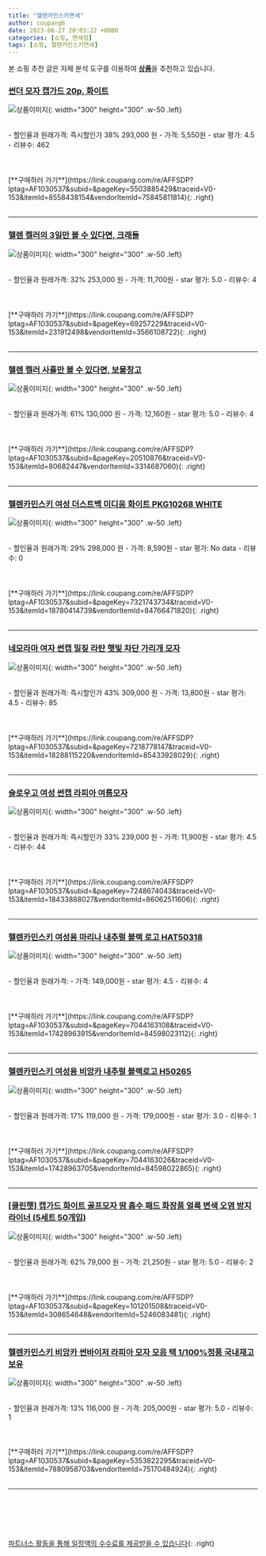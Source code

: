 ```yaml
---
title: "헬렌카민스키면세"
author: coupang6
date: 2023-06-27 20:03:22 +0800
categories: [쇼핑, 면세점]
tags: [쇼핑, 헬렌카민스키면세]
---
```


본 쇼핑 추천 글은 자체 분석 도구를 이용하여 [**상품**](https://link.coupang.com/a/bao1ui)을 추천하고 있습니다.

### [썬더 모자 캡가드 20p, 화이트](https://link.coupang.com/re/AFFSDP?lptag=AF1030537&subid=&pageKey=5503885429&traceid=V0-153&itemId=8558438154&vendorItemId=75845811814)

![상품이미지](https://thumbnail8.coupangcdn.com/thumbnails/remote/230x230ex/image/retail/images/4894131621330285-7a4221f9-6fbf-4200-9f01-7d852367f5f8.jpg){: width="300" height="300" .w-50 .left}


<br>
- 할인율과 원래가격: 즉시할인가 38%  293,000   원
- 가격: 5,550원
- star 평가: 4.5
- 리뷰수: 462
<br>
<br>
<br>
<br>
[**구매하러 가기**](https://link.coupang.com/re/AFFSDP?lptag=AF1030537&subid=&pageKey=5503885429&traceid=V0-153&itemId=8558438154&vendorItemId=75845811814){: .right}
<br>
<br>

---

### [헬렌 켈러의 3일만 볼 수 있다면, 크래들](https://link.coupang.com/re/AFFSDP?lptag=AF1030537&subid=&pageKey=69257229&traceid=V0-153&itemId=231912498&vendorItemId=3566108722)

![상품이미지](https://thumbnail9.coupangcdn.com/thumbnails/remote/230x230ex/image/vendor_inventory/90aa/0932917ab3f718890ca2dcb2c575308645cd9adfdc8d14be6c9e3b9da2de.jpg){: width="300" height="300" .w-50 .left}


<br>
- 할인율과 원래가격: 32%  253,000   원
- 가격: 11,700원
- star 평가: 5.0
- 리뷰수: 4
<br>
<br>
<br>
<br>
[**구매하러 가기**](https://link.coupang.com/re/AFFSDP?lptag=AF1030537&subid=&pageKey=69257229&traceid=V0-153&itemId=231912498&vendorItemId=3566108722){: .right}
<br>
<br>

---

### [헬렌 켈러 사흘만 볼 수 있다면, 보물창고](https://link.coupang.com/re/AFFSDP?lptag=AF1030537&subid=&pageKey=20510876&traceid=V0-153&itemId=80682447&vendorItemId=3314687060)

![상품이미지](https://thumbnail8.coupangcdn.com/thumbnails/remote/230x230ex/image/retail-product-api/A00077021/459196/818633/main/0edee695fa7ce986e00ec5dc3f5759c0e30aa99ae46574e099d87dbe058c1fb3.jpg){: width="300" height="300" .w-50 .left}


<br>
- 할인율과 원래가격: 61%  130,000   원
- 가격: 12,160원
- star 평가: 5.0
- 리뷰수: 4
<br>
<br>
<br>
<br>
[**구매하러 가기**](https://link.coupang.com/re/AFFSDP?lptag=AF1030537&subid=&pageKey=20510876&traceid=V0-153&itemId=80682447&vendorItemId=3314687060){: .right}
<br>
<br>

---

### [헬렌카민스키 여성 더스트백 미디움 화이트 PKG10268 WHITE](https://link.coupang.com/re/AFFSDP?lptag=AF1030537&subid=&pageKey=7321743734&traceid=V0-153&itemId=18780414739&vendorItemId=84766471820)

![상품이미지](https://thumbnail6.coupangcdn.com/thumbnails/remote/230x230ex/image/vendor_inventory/d69c/671e4017cf9f7bd01238c9484b48d27f6651e48692a3ca7f618723c2b8d3.jpg){: width="300" height="300" .w-50 .left}


<br>
- 할인율과 원래가격: 29%  298,000   원
- 가격: 8,590원
- star 평가: No data
- 리뷰수: 0
<br>
<br>
<br>
<br>
[**구매하러 가기**](https://link.coupang.com/re/AFFSDP?lptag=AF1030537&subid=&pageKey=7321743734&traceid=V0-153&itemId=18780414739&vendorItemId=84766471820){: .right}
<br>
<br>

---

### [네모라마 여자 썬캡 밀짚 라탄 햇빛 차단 가리개 모자](https://link.coupang.com/re/AFFSDP?lptag=AF1030537&subid=&pageKey=7218778147&traceid=V0-153&itemId=18288115220&vendorItemId=85433928029)

![상품이미지](https://thumbnail8.coupangcdn.com/thumbnails/remote/230x230ex/image/vendor_inventory/5f92/ee9c54673356f64fcd0a10ce961e746db5a35ab37a13f1ee8da77c4b02f0.jpg){: width="300" height="300" .w-50 .left}


<br>
- 할인율과 원래가격: 즉시할인가 43%  309,000   원
- 가격: 13,800원
- star 평가: 4.5
- 리뷰수: 85
<br>
<br>
<br>
<br>
[**구매하러 가기**](https://link.coupang.com/re/AFFSDP?lptag=AF1030537&subid=&pageKey=7218778147&traceid=V0-153&itemId=18288115220&vendorItemId=85433928029){: .right}
<br>
<br>

---

### [슬로우고 여성 썬캡 라피아 여름모자](https://link.coupang.com/re/AFFSDP?lptag=AF1030537&subid=&pageKey=7248674043&traceid=V0-153&itemId=18433888027&vendorItemId=86062511606)

![상품이미지](https://thumbnail10.coupangcdn.com/thumbnails/remote/230x230ex/image/vendor_inventory/e9e1/470a24b5e0b38a26438508cbd48f9eb4c8fba9ad87399afa04a3b4beb79b.jpg){: width="300" height="300" .w-50 .left}


<br>
- 할인율과 원래가격: 즉시할인가 33%  239,000   원
- 가격: 11,900원
- star 평가: 4.5
- 리뷰수: 44
<br>
<br>
<br>
<br>
[**구매하러 가기**](https://link.coupang.com/re/AFFSDP?lptag=AF1030537&subid=&pageKey=7248674043&traceid=V0-153&itemId=18433888027&vendorItemId=86062511606){: .right}
<br>
<br>

---

### [헬렌카민스키 여성용 마리나 내추럴 블랙 로고 HAT50318](https://link.coupang.com/re/AFFSDP?lptag=AF1030537&subid=&pageKey=7044163108&traceid=V0-153&itemId=17428963915&vendorItemId=84598023112)

![상품이미지](https://thumbnail9.coupangcdn.com/thumbnails/remote/230x230ex/image/vendor_inventory/2efb/e61248ae74fbb156afa163fc77de2dc8cbe36e89c598dbdacf307adb7aa4.jpg){: width="300" height="300" .w-50 .left}


<br>
- 할인율과 원래가격: 
- 가격: 149,000원
- star 평가: 4.5
- 리뷰수: 4
<br>
<br>
<br>
<br>
[**구매하러 가기**](https://link.coupang.com/re/AFFSDP?lptag=AF1030537&subid=&pageKey=7044163108&traceid=V0-153&itemId=17428963915&vendorItemId=84598023112){: .right}
<br>
<br>

---

### [헬렌카민스키 여성용 비앙카 내추럴 블랙로고 H50265](https://link.coupang.com/re/AFFSDP?lptag=AF1030537&subid=&pageKey=7044163026&traceid=V0-153&itemId=17428963705&vendorItemId=84598022865)

![상품이미지](https://thumbnail7.coupangcdn.com/thumbnails/remote/230x230ex/image/vendor_inventory/8c49/a19008ec628d14252a1ff27d0bcfe4685665195da4e32ae5d55a33985b0b.jpg){: width="300" height="300" .w-50 .left}


<br>
- 할인율과 원래가격: 17%  119,000   원
- 가격: 179,000원
- star 평가: 3.0
- 리뷰수: 1
<br>
<br>
<br>
<br>
[**구매하러 가기**](https://link.coupang.com/re/AFFSDP?lptag=AF1030537&subid=&pageKey=7044163026&traceid=V0-153&itemId=17428963705&vendorItemId=84598022865){: .right}
<br>
<br>

---

### [[클린햇] 캡가드 화이트 골프모자 땀 흡수 패드 화장품 얼룩 변색 오염 방지 라이너 (5세트 50개입)](https://link.coupang.com/re/AFFSDP?lptag=AF1030537&subid=&pageKey=101201508&traceid=V0-153&itemId=308654648&vendorItemId=5246083481)

![상품이미지](https://thumbnail8.coupangcdn.com/thumbnails/remote/230x230ex/image/vendor_inventory/d28b/16ae2f9830ad2279177835b61ea47c3c5b57165fa73f7a5d6d3daf87ba54.jpg){: width="300" height="300" .w-50 .left}


<br>
- 할인율과 원래가격: 62%  79,000   원
- 가격: 21,250원
- star 평가: 5.0
- 리뷰수: 2
<br>
<br>
<br>
<br>
[**구매하러 가기**](https://link.coupang.com/re/AFFSDP?lptag=AF1030537&subid=&pageKey=101201508&traceid=V0-153&itemId=308654648&vendorItemId=5246083481){: .right}
<br>
<br>

---

### [헬렌카민스키 비앙카 썬바이저 라피아 모자 모음 택 1/100%정품 국내재고보유](https://link.coupang.com/re/AFFSDP?lptag=AF1030537&subid=&pageKey=5353822295&traceid=V0-153&itemId=7880958703&vendorItemId=75170484924)

![상품이미지](https://thumbnail7.coupangcdn.com/thumbnails/remote/230x230ex/image/vendor_inventory/1463/b57613b554ac2a00fee4338ae4dfd2e941223c601d1bc09b6a1068451bee.jpg){: width="300" height="300" .w-50 .left}


<br>
- 할인율과 원래가격: 13%  116,000   원
- 가격: 205,000원
- star 평가: 5.0
- 리뷰수: 1
<br>
<br>
<br>
<br>
[**구매하러 가기**](https://link.coupang.com/re/AFFSDP?lptag=AF1030537&subid=&pageKey=5353822295&traceid=V0-153&itemId=7880958703&vendorItemId=75170484924){: .right}
<br>
<br>

---
<br><br><br><br><br> [파트너스 활동을 통해 일정액의 수수료를 제공받을 수 있습니다](https://link.coupang.com/a/bao1ui){: .right}